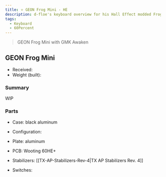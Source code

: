 ```yaml
---
title: ⭐ GEON Frog Mini - HE
description: d-floe's keyboard overview for his Hall Effect modded Frog Mini by GEONWORKS.
tags:
  - Keyboard
  - 60Percent
---
```



> GEON Frog Mini with GMK Awaken

## GEON Frog Mini

- Received: 
- Weight (built): 

### Summary

WIP

### Parts

- Case: black aluminum
- Configuration:
    
- Plate: aluminum
- PCB: Wooting 60HE+
- Stabilizers: [[TX-AP-Stabilizers-Rev-4|TX AP Stabilizers Rev. 4]]
- Switches: 
